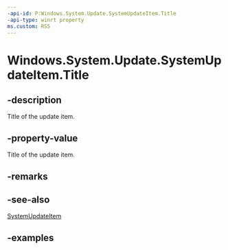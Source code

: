 ```yaml
---
-api-id: P:Windows.System.Update.SystemUpdateItem.Title
-api-type: winrt property
ms.custom: RS5
---
```


<!-- Property syntax.
public string Title { get; }
-->

# Windows.System.Update.SystemUpdateItem.Title

## -description
Title of the update item.

## -property-value
Title of the update item.

## -remarks

## -see-also
[SystemUpdateItem](systemupdateitem.md)

## -examples

